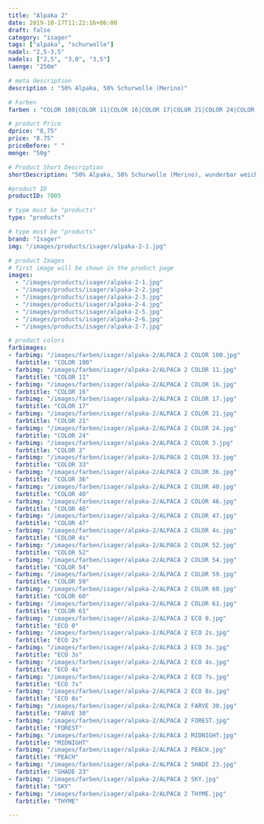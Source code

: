 ```yaml
---
title: "Alpaka 2"
date: 2019-10-17T11:22:16+06:00
draft: false
category: "isager"
tags: ["alpaka", "schurwolle"]
nadel: "2,5-3,5"
nadels: ["2,5", "3,0", "3,5"] 
laenge: "250m"	

# meta description
description : "50% Alpaka, 50% Schurwolle (Merino)"

# Farben
farben : "COLOR 100|COLOR 11|COLOR 16|COLOR 17|COLOR 21|COLOR 24|COLOR 3|COLOR 33|COLOR 36|COLOR 40|COLOR 46|COLOR 47|COLOR 4s|COLOR 52|COLOR 54|COLOR 59|COLOR 60|COLOR 61|ECO 0|ECO 2s|ECO 3s|ECO 4s|ECO 7s|ECO 8s|FARVE 30|FOREST|MIDNIGHT|PEACH|SHADE 23|SKY|THYME"

# product Price
dprice: "8,75"
price: "8.75"
priceBefore: " "
menge: "50g"

# Product Short Description
shortDescription: "50% Alpaka, 50% Schurwolle (Merino), wunderbar weiches Garn, sehr beliebt für Baby- und Kindersachen "

#product ID
productID: 7005

# type must be "products"
type: "products"

# type must be "products"
brand: "Isager"
img: "/images/products/isager/alpaka-2-1.jpg"   

# product Images
# first image will be shown in the product page
images:
  - "/images/products/isager/alpaka-2-1.jpg"
  - "/images/products/isager/alpaka-2-2.jpg"
  - "/images/products/isager/alpaka-2-3.jpg"
  - "/images/products/isager/alpaka-2-4.jpg"
  - "/images/products/isager/alpaka-2-5.jpg"
  - "/images/products/isager/alpaka-2-6.jpg"
  - "/images/products/isager/alpaka-2-7.jpg"

# product colors
farbimages:
- farbimg: "/images/farben/isager/alpaka-2/ALPACA 2 COLOR 100.jpg"	
  farbtitle: "COLOR 100"
- farbimg: "/images/farben/isager/alpaka-2/ALPACA 2 COLOR 11.jpg"	
  farbtitle: "COLOR 11"
- farbimg: "/images/farben/isager/alpaka-2/ALPACA 2 COLOR 16.jpg"	
  farbtitle: "COLOR 16"
- farbimg: "/images/farben/isager/alpaka-2/ALPACA 2 COLOR 17.jpg"	
  farbtitle: "COLOR 17"
- farbimg: "/images/farben/isager/alpaka-2/ALPACA 2 COLOR 21.jpg"	
  farbtitle: "COLOR 21"
- farbimg: "/images/farben/isager/alpaka-2/ALPACA 2 COLOR 24.jpg"	
  farbtitle: "COLOR 24"
- farbimg: "/images/farben/isager/alpaka-2/ALPACA 2 COLOR 3.jpg"	
  farbtitle: "COLOR 3"
- farbimg: "/images/farben/isager/alpaka-2/ALPACA 2 COLOR 33.jpg"	
  farbtitle: "COLOR 33"
- farbimg: "/images/farben/isager/alpaka-2/ALPACA 2 COLOR 36.jpg"	
  farbtitle: "COLOR 36"
- farbimg: "/images/farben/isager/alpaka-2/ALPACA 2 COLOR 40.jpg"	
  farbtitle: "COLOR 40"
- farbimg: "/images/farben/isager/alpaka-2/ALPACA 2 COLOR 46.jpg"
  farbtitle: "COLOR 46"
- farbimg: "/images/farben/isager/alpaka-2/ALPACA 2 COLOR 47.jpg"	
  farbtitle: "COLOR 47"
- farbimg: "/images/farben/isager/alpaka-2/ALPACA 2 COLOR 4s.jpg"	
  farbtitle: "COLOR 4s"
- farbimg: "/images/farben/isager/alpaka-2/ALPACA 2 COLOR 52.jpg"	
  farbtitle: "COLOR 52"
- farbimg: "/images/farben/isager/alpaka-2/ALPACA 2 COLOR 54.jpg"	
  farbtitle: "COLOR 54"
- farbimg: "/images/farben/isager/alpaka-2/ALPACA 2 COLOR 59.jpg"	
  farbtitle: "COLOR 59"
- farbimg: "/images/farben/isager/alpaka-2/ALPACA 2 COLOR 60.jpg"	
  farbtitle: "COLOR 60"
- farbimg: "/images/farben/isager/alpaka-2/ALPACA 2 COLOR 61.jpg"	
  farbtitle: "COLOR 61"
- farbimg: "/images/farben/isager/alpaka-2/ALPACA 2 ECO 0.jpg"	
  farbtitle: "ECO 0"
- farbimg: "/images/farben/isager/alpaka-2/ALPACA 2 ECO 2s.jpg"	
  farbtitle: "ECO 2s"
- farbimg: "/images/farben/isager/alpaka-2/ALPACA 2 ECO 3s.jpg"	
  farbtitle: "ECO 3s"
- farbimg: "/images/farben/isager/alpaka-2/ALPACA 2 ECO 4s.jpg"	
  farbtitle: "ECO 4s"
- farbimg: "/images/farben/isager/alpaka-2/ALPACA 2 ECO 7s.jpg"	
  farbtitle: "ECO 7s"
- farbimg: "/images/farben/isager/alpaka-2/ALPACA 2 ECO 8s.jpg"	
  farbtitle: "ECO 8s"
- farbimg: "/images/farben/isager/alpaka-2/ALPACA 2 FARVE 30.jpg"	
  farbtitle: "FARVE 30"
- farbimg: "/images/farben/isager/alpaka-2/ALPACA 2 FOREST.jpg"	
  farbtitle: "FOREST"
- farbimg: "/images/farben/isager/alpaka-2/ALPACA 2 MIDNIGHT.jpg"	
  farbtitle: "MIDNIGHT"
- farbimg: "/images/farben/isager/alpaka-2/ALPACA 2 PEACH.jpg"	
  farbtitle: "PEACH"
- farbimg: "/images/farben/isager/alpaka-2/ALPACA 2 SHADE 23.jpg"	
  farbtitle: "SHADE 23"
- farbimg: "/images/farben/isager/alpaka-2/ALPACA 2 SKY.jpg"	
  farbtitle: "SKY"
- farbimg: "/images/farben/isager/alpaka-2/ALPACA 2 THYME.jpg"	
  farbtitle: "THYME"

---
```



